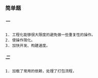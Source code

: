 <!--
 * @Author: your name
 * @Date: 2020-11-30 18:33:34
 * @LastEditTime: 2020-11-30 19:00:18
 * @LastEditors: Please set LastEditors
 * @Description: In User Settings Edit
 * @FilePath: \myGulpc:\Users\wing\Desktop\gulps\homework.md
-->
### 简单题
##### 一
    1. 工程化能够很大限度的避免做一些重复性的操作。
    2. 使操作简化。
    3. 加快开发、构建速度。
##### 二
    1. 加载了常用的依赖，处理了打包流程，
